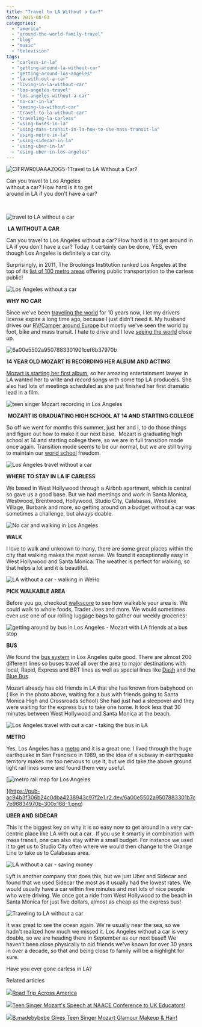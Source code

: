 ```yaml
---
title: "Travel to LA Without a Car?"
date: 2015-08-03
categories: 
  - "america"
  - "around-the-world-family-travel"
  - "blog"
  - "music"
  - "television"
tags: 
  - "carless-in-la"
  - "getting-around-la-without-car"
  - "getting-around-los-angeles"
  - "la-with-out-a-car"
  - "living-in-la-without-car"
  - "los-angeles-travel"
  - "los-angeles-without-a-car"
  - "no-car-in-la"
  - "seeing-la-without-car"
  - "travel-to-la-without-car"
  - "traveling-la-carless"
  - "using-buses-in-la"
  - "using-mass-transit-in-la-how-to-use-mass-transit-la"
  - "using-metro-in-la"
  - "using-sidecar-in-la"
  - "using-uber-in-la"
  - "using-uber-in-los-angeles"
---
```


![CIFRWR0UAAAZOG5-1](https://pub-ac94b3f306b24c0dba4238943c97f2e1.r2.dev/6a00e5502a9507883301b7c7a67062970b.jpg)Travel to LA Without a Car?   
  
Can you travel to Los Angeles  
without a car? How hard is it to get  
around in LA if you don't have a car? 

<!--more-->  

  
  
![travel to LA without a car](https://pub-ac94b3f306b24c0dba4238943c97f2e1.r2.dev/6a00e5502a9507883301b8d143172e970c.png)

 **LA WITHOUT A CAR**

Can you travel to Los Angeles without a car? How hard is it to get around in LA if you don't have a car? Today it certainly can be done, YES, even though Los Angeles is definitely a car city.   
  
Surprisingly, in 2011, The Brookings Institution ranked Los Angeles at the top of its [list of 100 metro areas](http://www.brookings.edu/papers/2011/0818_transportation_tomer_puentes.aspx "Transit Access and Zero-Vehicle Households") offering public transportation to the carless public!  
  
![Los Angeles without a car](https://pub-ac94b3f306b24c0dba4238943c97f2e1.r2.dev/6a00e5502a9507883301b8d143175a970c.png)  
  
**WHY NO CAR**  
  
Since we've been [traveling the world](http://soultravelers3new.local/2013/09/the-most-well-traveled-child-in-the-whole-world.html "traveling the world - singer Mozart - most traveled kid") for 10 years now, I let my drivers license expire a long time ago, because I just didn't need it. My husband drives our [RV/Camper around Europe](http://soultravelers3new.local/2012/07/travelling-traveling-around-europe-in-a-campervan.html "traveling around Europe in a camper van") but mostly we've seen the world by foot, bike and mass transit. I hate to drive and I love [seeing the world](http://soultravelers3new.local/around-the-world-family-travel/ "how to travel the world tips") close up.   
  
![6a00e5502a9507883301901cef6b37970b](https://pub-ac94b3f306b24c0dba4238943c97f2e1.r2.dev/6a00e5502a9507883301bb085d5f83970d.jpg)  
  
**14 YEAR OLD MOZART IS RECORDING HER ALBUM AND ACTING**  
  
[Mozart is starting her first album](http://soultravelers3new.local/2015/02/teen-mozart-singing-red-carpet-grammys.html "Teen singer Mozart singing at Grammy"), so her amazing entertainment lawyer in LA wanted her to write and record songs with some top LA producers. She also had lots of meetings scheduled as she just finished her first dramatic lead in a film.   
  
![teen singer Mozart recording in Los Angeles](https://pub-ac94b3f306b24c0dba4238943c97f2e1.r2.dev/6a00e5502a9507883301b8d1431781970c.png)  
  
 **MOZART IS GRADUATING HIGH SCHOOL AT 14 AND STARTING COLLEGE**  
  
So off we went for months this summer, just her and I, to do those things and figure out how to make it our next base.  Mozart is graduating high school at 14 and starting college there, so we are in full transition mode once again. Transition mode seems to be our normal, but we are still trying to maintain our [world school](http://soultravelers3new.local/2013/01/world-school-education-at-its-best-.html "world school ") freedom.   
  
![Los Angeles travel without a car](https://pub-ac94b3f306b24c0dba4238943c97f2e1.r2.dev/6a00e5502a9507883301b7c7b96616970b.png)  
  
**WHERE TO STAY IN LA IF CARLESS**   
  
We based in West Hollywood through a Airbnb apartment, which is central so gave us a good base. But we had meetings and work in Santa Monica, Westwood, Brentwood, Hollywood, Studio City, Calabasas, Westlake Village, Burbank and more, so getting around on a budget without a car was sometimes a challenge, but always doable.   
  
![No car and  walking in Los Angeles ](https://pub-ac94b3f306b24c0dba4238943c97f2e1.r2.dev/6a00e5502a9507883301b8d143179c970c.png)  
  
**WALK**  
  
I love to walk and unknown to many, there are some great places within the city that walking makes the most sense. We found it exceptionally easy in West Hollywood and Santa Monica. The weather is perfect for walking, so that helps a lot and it is beautiful.   
  
![LA without a car - walking in WeHo](https://pub-ac94b3f306b24c0dba4238943c97f2e1.r2.dev/6a00e5502a9507883301b8d14317b8970c.png)  
  
**PICK WALKABLE AREA**  
  
Before you go, checkout [walkscore](https://www.walkscore.com "walkscore") to see how walkable your area is. We could walk to whole foods, Trader Joes and more. We would sometimes even use one of our rolling luggage bags to gather our weekly groceries!   
  
![getting around by bus in Los Angeles - Mozart with LA friends at a bus stop](https://pub-ac94b3f306b24c0dba4238943c97f2e1.r2.dev/6a00e5502a9507883301bb085d650a970d.png)  
  
  
**BUS**   
  
We found the [bus system](http://www.discoverlosangeles.com/blog/los-angeles-public-transit "BUS SYSTEM LOS ANGELES") in Los Angeles quite good. There are almost 200 different lines so buses travel all over the area to major destinations with local, Rapid, Express and BRT lines as well as special lines like [Dash](http://www.ladottransit.com/dash/ "Dash bus LA") and the [Blue Bus](http://bigbluebus.com "Blue Bus LA").   
  
Mozart already has old friends in LA that she has known from babyhood on ( like in the photo above, waiting for a bus with friends going to Santa Monica High and Crossroads school).She had just had a sleepover and they were waiting for the express bus to take one home. It took less that 30 minutes between West Hollywood and Santa Monica at the beach.   
  
  
![Los Angeles travel with out a car - taking the bus in LA](https://pub-ac94b3f306b24c0dba4238943c97f2e1.r2.dev/6a00e5502a9507883301b8d14317f4970c.png)  
  
  
**METRO**  
  
Yes, Los Angeles has a [metro](http://www.metro.net "Metro LA") and it is a great one. I lived through the huge earthquake in San Francisco in 1989, so the idea of a subway in earthquake territory makes me too nervous to use it, but we did take the above ground light rail lines some and found them very useful.   
  
  
  
[![metro rail map for Los Angeles](https://pub-ac94b3f306b24c0dba4238943c97f2e1.r2.dev/6a00e5502a9507883301b7c7b96834970b.png "metro rail map for Los Angeles")  
  
  
  
](https://pub-ac94b3f306b24c0dba4238943c97f2e1.r2.dev/6a00e5502a9507883301b7c7b96834970b-300x168-1.png)  
  
  
  
  
  
  
  
  
  
  
  
**UBER AND SIDECAR**  
  
This is the biggest key on why it is so easy now to get around in a very car-centric place like LA with out a car.  If you use it smartly in combination with mass transit, one can also stay within a small budget. For instance we used it to get us to Studio City often where we would then change to the Orange Line to take us to Calabasas area.   
  
![LA without a car - saving money](https://pub-ac94b3f306b24c0dba4238943c97f2e1.r2.dev/6a00e5502a9507883301b8d143181a970c.png)  
  
  
Lyft is another company that does this, but we just Uber and Sidecar and found that we used Sidecar the most as it usually had the lowest rates. We would usually have a car within five minutes and met lots of nice people who were driving. We once got a ride from West Hollywood to the beach in Santa Monica for just five dollars, almost as cheap as the express bus!  
  
![Traveling to LA without a car](https://pub-ac94b3f306b24c0dba4238943c97f2e1.r2.dev/6a00e5502a9507883301b8d143184e970c.png)  
  
It was great to see the ocean again. We're usually near the sea, so we hadn't realized how much we missed it. Los Angeles without a car is very doable, so we are heading there in September as our next base!! We haven't been close physically to old friends we've known for over 30 years in over a decade, so that and being close to family will be a highlight for sure.   
  
Have you ever gone carless in LA? 

Related articles

[![](http://i.zemanta.com/354543600_80_80.jpg)](http://soultravelers3new.local/2015/07/road-trip-across-america.html)[Road Trip Across America](http://soultravelers3new.local/2015/07/road-trip-across-america.html)

[![](http://i.zemanta.com/341931598_80_80.jpg)](http://soultravelers3new.local/2015/05/teen-singer-mozarts-speech-at-naace-conference-to-uk-educators.html)[Teen Singer Mozart's Speech at NAACE Conference to UK Educators!](http://soultravelers3new.local/2015/05/teen-singer-mozarts-speech-at-naace-conference-to-uk-educators.html)

[![](http://i.zemanta.com/338454533_80_80.jpg)](http://soultravelers3new.local/2015/04/bmadebybebe-gives-teen-singer-mozart-glamour-makeup-hair.html)[B.madebybebe Gives Teen Singer Mozart Glamour Makeup & Hair!](http://soultravelers3new.local/2015/04/bmadebybebe-gives-teen-singer-mozart-glamour-makeup-hair.html)
